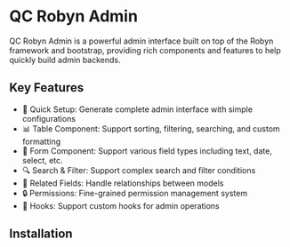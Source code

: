 # QC Robyn Admin

QC Robyn Admin is a powerful admin interface built on top of the Robyn framework and bootstrap, providing rich components and features to help quickly build admin backends.

## Key Features

- 🚀 Quick Setup: Generate complete admin interface with simple configurations
- 📊 Table Component: Support sorting, filtering, searching, and custom formatting
- 📝 Form Component: Support various field types including text, date, select, etc.
- 🔍 Search & Filter: Support complex search and filter conditions
- 🔗 Related Fields: Handle relationships between models
- 🔒 Permissions: Fine-grained permission management system
- 📝 Hooks: Support custom hooks for admin operations

## Installation 